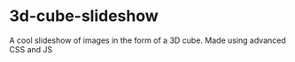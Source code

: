 # 3d-cube-slideshow
A cool slideshow of images in the form of a 3D cube. Made using advanced CSS and JS
